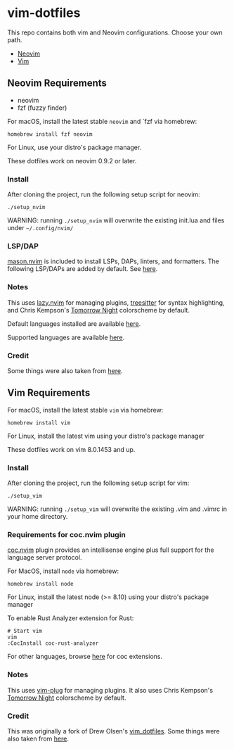 # vim-dotfiles

This repo contains both vim and Neovim configurations. Choose your own path.

* [Neovim](#neovim-requirements)
* [Vim](#vim-requirements)

## Neovim Requirements

* neovim
* fzf (fuzzy finder)

For macOS, install the latest stable `neovim` and `fzf via homebrew:

    homebrew install fzf neovim

For Linux, use your distro's package manager.

These dotfiles work on neovim 0.9.2 or later.

### Install

After cloning the project, run the following setup script for neovim:

    ./setup_nvim

WARNING: running `./setup_nvim` will overwrite the existing init.lua and files under `~/.config/nvim/`

### LSP/DAP

[mason.nvim](https://github.com/williamboman/mason.nvim) is included to install LSPs, DAPs, linters, and formatters. The following LSP/DAPs are added by default. See [here](nvim/lua/config/daplsp_list.lua).

### Notes

This uses [lazy.nvim](https://github.com/folke/lazy.nvim) for managing plugins, [treesitter](https://github.com/nvim-treesitter/nvim-treesitter) for syntax highlighting, and Chris Kempson's [Tomorrow Night](https://github.com/chriskempson/vim-tomorrow-theme/) colorscheme by default.

Default languages installed are available [here](nvim/lua/config/lang_list.lua).

Supported languages are available [here](https://github.com/nvim-treesitter/nvim-treesitter/?tab=readme-ov-file#supported-languages).

### Credit

Some things were also taken from [here](https://github.com/jonhoo/configs).


## Vim Requirements

For macOS, install the latest stable `vim` via homebrew:

    homebrew install vim

For Linux, install the latest vim using your distro's package manager

These dotfiles work on vim 8.0.1453 and up.

### Install

After cloning the project, run the following setup script for vim:

    ./setup_vim

WARNING: running `./setup_vim` will overwrite the existing .vim and .vimrc in your home directory.

### Requirements for coc.nvim plugin

[coc.nvim](https://github.com/neoclide/coc.nvim) plugin provides an intellisense engine plus full support for the language server protocol.

For MacOS, install `node` via homebrew:

    homebrew install node

For Linux, install the latest node (>= 8.10) using your distro's package manager

To enable Rust Analyzer extension for Rust:

    # Start vim
    vim
    :CocInstall coc-rust-analyzer

For other languages, browse [here](https://github.com/neoclide/coc.nvim/wiki/Using-coc-extensions#implemented-coc-extensions) for coc extensions.

### Notes

This uses [vim-plug](https://github.com/junegunn/vim-plug) for managing plugins. It also uses Chris Kempson's [Tomorrow Night](https://github.com/chriskempson/vim-tomorrow-theme/) colorscheme by default.

### Credit

This was originally a fork of Drew Olsen's [vim_dotfiles](https://github.com/drewolson/vim_dotfiles). Some things were also taken from [here](https://bitbucket.org/sjl/dotfiles).
